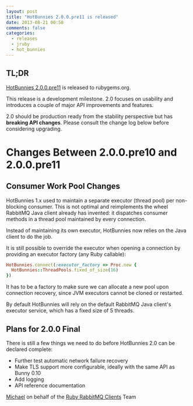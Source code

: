 ```yaml
---
layout: post
title: "HotBunnies 2.0.0.pre11 is released"
date: 2013-08-21 00:58
comments: false
categories:
  - releases
  - jruby
  - hot_bunnies
---
```


## TL;DR

[HotBunnies
2.0.0.pre11](https://rubygems.org/gems/hot_bunnies/versions/2.0.0.pre11)
is released to rubygems.org.

This release is a development milestone. 2.0 focuses on usability and introduces a couple of
major API improvements and features.

2.0 should be production ready from the stability perspective but has **breaking API changes**.
Please consult the change log below before considering upgrading.


# Changes Between 2.0.0.pre10 and 2.0.0.pre11

## Consumer Work Pool Changes

HotBunnies 1.x used to maintain a separate executor (thread pool) per non-blocking
consumer. This is not optimal and reimplements the wheel RabbitMQ Java client
already has invented: it dispatches consumer methods in a thread pool maintained
by every connection.

Instead of maintaining its own executor, HotBunnies now relies on the Java client
to do the job.

It is still possible to override the executor when opening a connection by
providing an executor factory (any Ruby callable):

``` ruby
HotBunnies.connect(:executor_factory => Proc.new {
  HotBunnies::ThreadPools.fixed_of_size(16)
})
```

It has to be a factory to make sure we can allocate a new pool upon connection
recovery, since JVM executors cannot be cloned or restarted.

By default HotBunnies will rely on the default RabbitMQ Java client's
executor service, which has a fixed size of 5 threads.


## Plans for 2.0.0 Final

There is still a few things we need to do before HotBunnies 2.0 can be declared complete:

 * Further test automatic network failure recovery
 * Make TLS support more configurable, ideally with the same API as Bunny 0.10
 * Add logging
 * API reference documentation


[Michael](http://twitter.com/michaelklishin) on behalf of the [Ruby RabbitMQ Clients](http://github.com/ruby-amqp) Team
